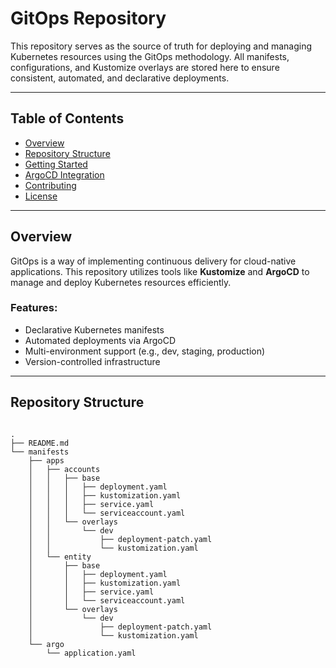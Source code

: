 # GitOps Repository

This repository serves as the source of truth for deploying and managing Kubernetes resources using the GitOps methodology. All manifests, configurations, and Kustomize overlays are stored here to ensure consistent, automated, and declarative deployments.

---

## Table of Contents

- [Overview](#overview)
- [Repository Structure](#repository-structure)
- [Getting Started](#getting-started)
- [ArgoCD Integration](#argocd-integration)
- [Contributing](#contributing)
- [License](#license)

---

## Overview

GitOps is a way of implementing continuous delivery for cloud-native applications. This repository utilizes tools like **Kustomize** and **ArgoCD** to manage and deploy Kubernetes resources efficiently.

### Features:
- Declarative Kubernetes manifests
- Automated deployments via ArgoCD
- Multi-environment support (e.g., dev, staging, production)
- Version-controlled infrastructure

---

## Repository Structure

```plaintext

.
├── README.md
└── manifests
    ├── apps
    │   ├── accounts
    │   │   ├── base
    │   │   │   ├── deployment.yaml
    │   │   │   ├── kustomization.yaml
    │   │   │   ├── service.yaml
    │   │   │   └── serviceaccount.yaml
    │   │   └── overlays
    │   │       └── dev
    │   │           ├── deployment-patch.yaml
    │   │           └── kustomization.yaml
    │   └── entity
    │       ├── base
    │       │   ├── deployment.yaml
    │       │   ├── kustomization.yaml
    │       │   ├── service.yaml
    │       │   └── serviceaccount.yaml
    │       └── overlays
    │           └── dev
    │               ├── deployment-patch.yaml
    │               └── kustomization.yaml
    └── argo
        └── application.yaml


